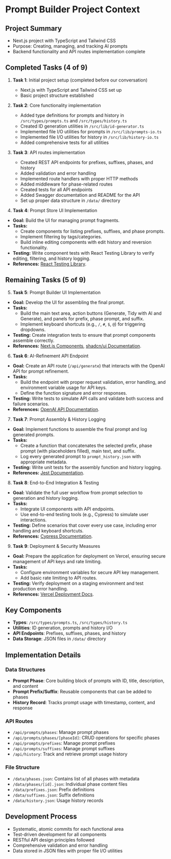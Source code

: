 # Prompt Builder Project Context

## Project Summary

- Next.js project with TypeScript and Tailwind CSS
- Purpose: Creating, managing, and tracking AI prompts
- Backend functionality and API routes implementation complete

## Completed Tasks (4 of 9)

1. **Task 1**: Initial project setup (completed before our conversation)

   - Next.js with TypeScript and Tailwind CSS set up
   - Basic project structure established

2. **Task 2**: Core functionality implementation

   - Added type definitions for prompts and history in `/src/types/prompts.ts` and `/src/types/history.ts`
   - Created ID generation utilities in `/src/lib/id-generator.ts`
   - Implemented file I/O utilities for prompts in `/src/lib/prompts-io.ts`
   - Implemented file I/O utilities for history in `/src/lib/history-io.ts`
   - Added comprehensive tests for all utilities

3. **Task 3**: API routes implementation

   - Created REST API endpoints for prefixes, suffixes, phases, and history
   - Added validation and error handling
   - Implemented route handlers with proper HTTP methods
   - Added middleware for phase-related routes
   - Created tests for all API endpoints
   - Added Swagger documentation and README for the API
   - Set up proper data structure in `/data/` directory

4. **Task 4**: Prompt Store UI Implementation

- **Goal:** Build the UI for managing prompt fragments.
- **Tasks:**
  - Create components for listing prefixes, suffixes, and phase prompts.
  - Implement filtering by tags/categories.
  - Build inline editing components with edit history and reversion functionality.
- **Testing:** Write component tests with React Testing Library to verify editing, filtering, and history logging.
- **References:** [React Testing Library](https://testing-library.com/docs/react-testing-library/intro).

## Remaining Tasks (5 of 9)

5. **Task 5**: Prompt Builder UI Implementation

- **Goal:** Develop the UI for assembling the final prompt.
- **Tasks:**
  - Build the main text area, action buttons (Generate, Tidy with AI and Generate), and panels for prefix, phase prompt, and suffix.
  - Implement keyboard shortcuts (e.g., `/`, `#`, `$`, `@`) for triggering dropdowns.
- **Testing:** Create integration tests to ensure that prompt components assemble correctly.
- **References:** [Next.js Components](https://nextjs.org/docs/basic-features/pages), [shadcn/ui Documentation](https://ui.shadcn.com/).

6. **Task 6**: AI-Refinement API Endpoint

- **Goal:** Create an API route (`/api/generate`) that interacts with the OpenAI API for prompt refinement.
- **Tasks:**
  - Build the endpoint with proper request validation, error handling, and environment variable usage for API keys.
  - Define the function signature and error responses.
- **Testing:** Write tests to simulate API calls and validate both success and failure scenarios.
- **References:** [OpenAI API Documentation](https://platform.openai.com/docs/api-reference/introduction).

7. **Task 7**: Prompt Assembly & History Logging

- **Goal:** Implement functions to assemble the final prompt and log generated prompts.
- **Tasks:**
  - Create a function that concatenates the selected prefix, phase prompt (with placeholders filled), main text, and suffix.
  - Log every generated prompt to `prompt_history.json` with appropriate metadata.
- **Testing:** Write unit tests for the assembly function and history logging.
- **References:** [Jest Documentation](https://jestjs.io/docs/getting-started).

8. **Task 8**: End-to-End Integration & Testing

- **Goal:** Validate the full user workflow from prompt selection to generation and history logging.
- **Tasks:**
  - Integrate UI components with API endpoints.
  - Use end-to-end testing tools (e.g., Cypress) to simulate user interactions.
- **Testing:** Define scenarios that cover every use case, including error handling and keyboard shortcuts.
- **References:** [Cypress Documentation](https://docs.cypress.io/).

9. **Task 9**: Deployment & Security Measures

- **Goal:** Prepare the application for deployment on Vercel, ensuring secure management of API keys and rate limiting.
- **Tasks:**
  - Configure environment variables for secure API key management.
  - Add basic rate limiting to API routes.
- **Testing:** Verify deployment on a staging environment and test production error handling.
- **References:** [Vercel Deployment Docs](https://vercel.com/docs).

## Key Components

- **Types**: `/src/types/prompts.ts`, `/src/types/history.ts`
- **Utilities**: ID generation, prompts and history I/O
- **API Endpoints**: Prefixes, suffixes, phases, and history
- **Data Storage**: JSON files in `/data/` directory

## Implementation Details

### Data Structures

- **Prompt Phase**: Core building block of prompts with ID, title, description, and content
- **Prompt Prefix/Suffix**: Reusable components that can be added to phases
- **History Record**: Tracks prompt usage with timestamp, content, and response

### API Routes

- `/api/prompts/phases`: Manage prompt phases
- `/api/prompts/phases/[phaseId]`: CRUD operations for specific phases
- `/api/prompts/prefixes`: Manage prompt prefixes
- `/api/prompts/suffixes`: Manage prompt suffixes
- `/api/history`: Track and retrieve prompt usage history

### File Structure

- `/data/phases.json`: Contains list of all phases with metadata
- `/data/phases/[id].json`: Individual phase content files
- `/data/prefixes.json`: Prefix definitions
- `/data/suffixes.json`: Suffix definitions
- `/data/history.json`: Usage history records

## Development Process

- Systematic, atomic commits for each functional area
- Test-driven development for all components
- RESTful API design principles followed
- Comprehensive validation and error handling
- Data stored in JSON files with proper file I/O utilities
